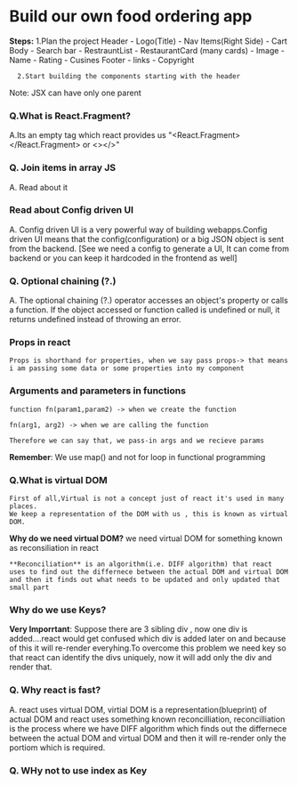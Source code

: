 # Build our own food ordering app

**Steps:**
1.Plan the project
Header - Logo(Title) - Nav Items(Right Side) - Cart
Body - Search bar - RestrauntList - RestaurantCard (many cards) - Image - Name - Rating - Cusines
Footer - links - Copyright

      2.Start building the components starting with the header

Note: JSX can have only one parent

### Q.What is React.Fragment?

A.Its an empty tag which react provides us "<React.Fragment></React.Fragment> or <></>"

### Q. Join items in array JS

A. Read about it

### Read about Config driven UI

A. Config driven UI is a very powerful way of building webapps.Config driven UI means that the config(configuration) or a big JSON object is sent from the backend.
[See we need a config to generate a UI, It can come from backend or you can keep it hardcoded in the frontend as well]

### Q. Optional chaining (?.)

A. The optional chaining (?.) operator accesses an object's property or calls a function. If the object accessed or function called is undefined or null, it returns undefined instead of throwing an error.

### Props in react

    Props is shorthand for properties, when we say pass props-> that means i am passing some data or some properties into my component

### Arguments and parameters in functions

    function fn(param1,param2) -> when we create the function

    fn(arg1, arg2) -> when we are calling the function

    Therefore we can say that, we pass-in args and we recieve params

**Remember**: We use map() and not for loop in functional programming

### Q.What is virtual DOM

    First of all,Virtual is not a concept just of react it's used in many places.
    We keep a representation of the DOM with us , this is known as virtual DOM.

**Why do we need virtual DOM?**
we need virtual DOM for something known as reconsiliation in react

    **Reconciliation** is an algorithm(i.e. DIFF algorithm) that react uses to find out the differnece between the actual DOM and virtual DOM and then it finds out what needs to be updated and only updated that small part

### Why do we use Keys?

**Very Imporrtant**: Suppose there are 3 sibling div , now one div is added....react would get confused which div is added later on and because of this it will re-render everyhing.To overcome this problem we need key so that react can identify the divs uniquely, now it will add only the div and render that.

### Q. Why react is fast?

A. react uses virtual DOM, virtial DOM is a representation(blueprint) of actual DOM and react uses something known reconcilliation, reconcilliation is the process where we have DIFF algorithm which finds out the differnece between the actual DOM and virtual DOM and then it will re-render only the portiom which is required.

### Q. WHy not to use index as Key
